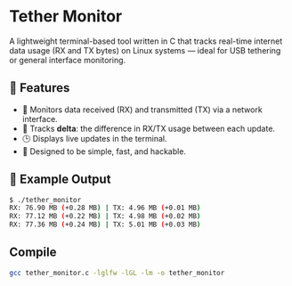 # Tether Monitor

A lightweight terminal-based tool written in C that tracks real-time internet data usage (RX and TX bytes) on Linux systems — ideal for USB tethering or general interface monitoring.

## 🚀 Features

- 📡 Monitors data received (RX) and transmitted (TX) via a network interface.
- 🔄 Tracks **delta**: the difference in RX/TX usage between each update.
- 🕒 Displays live updates in the terminal.
- 🧪 Designed to be simple, fast, and hackable.

## 📸 Example Output

```bash
$ ./tether_monitor
RX: 76.90 MB (+0.28 MB) | TX: 4.96 MB (+0.01 MB)
RX: 77.12 MB (+0.22 MB) | TX: 4.98 MB (+0.02 MB)
RX: 77.36 MB (+0.24 MB) | TX: 5.01 MB (+0.03 MB)
```

## Compile

```bash
gcc tether_monitor.c -lglfw -lGL -lm -o tether_monitor
```
